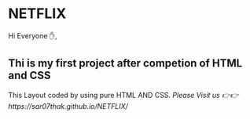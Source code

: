 # NETFLIX
<P> Hi Everyone ✋,</P>
<h2>Thi is my first project after competion of HTML and CSS</h2>
<p>This Layout coded by using pure HTML AND CSS.
<i>Please Visit us 👉👉  https://sar07thak.github.io/NETFLIX/</i></p>

